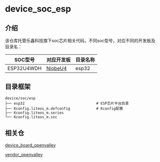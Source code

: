 # device_soc_esp

## 介绍

该仓库托管乐鑫科技旗下soc芯片相关代码，不同soc型号，对应不同的开发板及目录名：

| SOC型号       | 对应开发板                                                   | 目录名称        |
| ------------- | ------------------------------------------------------------ | --------------- |
| ESP32U4WDH    | [NiobeU4](https://gitee.com/openharmony-sig/device_board_openvalley/blob/master/niobeu4/README_zh.md) | esp32 |

## 目录框架

```
device/soc/esp
├── esp32                                 # ESP芯片平台目录
├── Kconfig.liteos_m.defconfig            # Kconfig配置
├── Kconfig.liteos_m.series
└── Kconfig.liteos_m.soc
```

## 相关仓

[device_board_openvalley](https://gitee.com/openharmony-sig/device_board_openvalley.git)

[vendor_openvalley](https://gitee.com/openharmony-sig/vendor_openvalley.git)